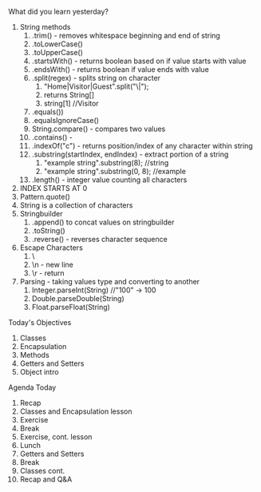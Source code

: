 What did you learn yesterday?

1. String methods
   1. .trim() - removes whitespace beginning and end of string
   2. .toLowerCase()
   3. .toUpperCase()
   4. .startsWith() - returns boolean based on if value starts with value
   5. .endsWith() - returns boolean if value ends with value
   6. .split(regex) - splits string on character
      1. "Home|Visitor|Guest".split("\\|");
      2. returns String[]
      3. string[1] //Visitor
   7. .equals())
   8. .equalsIgnoreCase()
   9.  String.compare() - compares two values 
   10. .contains() - 
   11. .indexOf("c") - returns position/index of any character within string
   12. .substring(startIndex, endIndex) - extract portion of a string
       1.  "example string".substring(8); //string
       2.  "example string".substring(0, 8); //example
   13. .length() - integer value counting all characters
2. INDEX STARTS AT 0
3. Pattern.quote()
4. String is a collection of characters
5. Stringbuilder
   1. .append() to concat values on stringbuilder
   2. .toString()
   3. .reverse() - reverses character sequence
6. Escape Characters
   1. \
   2. \n - new line
   3. \r - return
7. Parsing - taking values type and converting to another
   1. Integer.parseInt(String) //"100" -> 100
   2. Double.parseDouble(String)
   3. Float.parseFloat(String)


Today's Objectives

1. Classes
2. Encapsulation
3. Methods
4. Getters and Setters
5. Object intro

Agenda Today

1. Recap
2. Classes and Encapsulation lesson
3. Exercise
4. Break
5. Exercise, cont. lesson
6. Lunch
7. Getters and Setters
8. Break
9. Classes cont.
10. Recap and Q&A 

